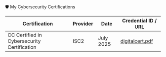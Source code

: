🛡️ My Cybersecurity Certifications

| Certification | Provider | Date | Credential ID / URL |
|---------------|----------|------|----------------------|
| CC Certified in Cybersecurity Certification | ISC2 | July 2025 | [digitalcert.pdf](https://github.com/user-attachments/files/21404642/digitalcert.pdf)|

